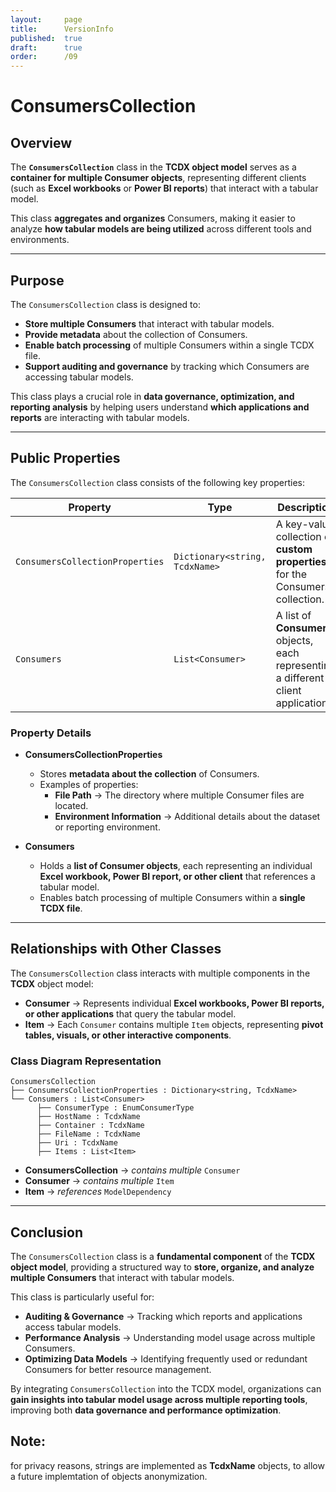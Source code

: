 ```yaml
---
layout:     page
title:      VersionInfo
published:  true
draft:      true
order:      /09
---
```


# **ConsumersCollection**

## **Overview**
The **`ConsumersCollection`** class in the **TCDX object model** serves as a **container for multiple Consumer objects**, representing different clients (such as **Excel workbooks** or **Power BI reports**) that interact with a tabular model. 

This class **aggregates and organizes** Consumers, making it easier to analyze **how tabular models are being utilized** across different tools and environments.

---

## **Purpose**
The `ConsumersCollection` class is designed to:
- **Store multiple Consumers** that interact with tabular models.
- **Provide metadata** about the collection of Consumers.
- **Enable batch processing** of multiple Consumers within a single TCDX file.
- **Support auditing and governance** by tracking which Consumers are accessing tabular models.

This class plays a crucial role in **data governance, optimization, and reporting analysis** by helping users understand **which applications and reports** are interacting with tabular models.

---

## **Public Properties**
The `ConsumersCollection` class consists of the following key properties:

| **Property**                  | **Type**                                    | **Description**  |
|--------------------------------|--------------------------------------------|------------------|
| `ConsumersCollectionProperties` | `Dictionary<string, TcdxName>`             | A key-value collection of **custom properties** for the Consumers collection. |
| `Consumers`                    | `List<Consumer>`                           | A list of **Consumer** objects, each representing a different client application. |

### **Property Details**
- **ConsumersCollectionProperties**  
  - Stores **metadata about the collection** of Consumers.
  - Examples of properties:
    - **File Path** → The directory where multiple Consumer files are located.
    - **Environment Information** → Additional details about the dataset or reporting environment.

- **Consumers**  
  - Holds a **list of Consumer objects**, each representing an individual **Excel workbook, Power BI report, or other client** that references a tabular model.
  - Enables batch processing of multiple Consumers within a **single TCDX file**.

---

## **Relationships with Other Classes**
The `ConsumersCollection` class interacts with multiple components in the **TCDX** object model:

- **Consumer** → Represents individual **Excel workbooks, Power BI reports, or other applications** that query the tabular model.
- **Item** → Each `Consumer` contains multiple `Item` objects, representing **pivot tables, visuals, or other interactive components**.

### **Class Diagram Representation**
```
ConsumersCollection
├── ConsumersCollectionProperties : Dictionary<string, TcdxName>
└── Consumers : List<Consumer>
      ├── ConsumerType : EnumConsumerType
      ├── HostName : TcdxName
      ├── Container : TcdxName
      ├── FileName : TcdxName
      ├── Uri : TcdxName
      ├── Items : List<Item>
```
- **ConsumersCollection** → *contains multiple* `Consumer`
- **Consumer** → *contains multiple* `Item`
- **Item** → *references* `ModelDependency`

---

## **Conclusion**
The `ConsumersCollection` class is a **fundamental component** of the **TCDX object model**, providing a structured way to **store, organize, and analyze multiple Consumers** that interact with tabular models.

This class is particularly useful for:
- **Auditing & Governance** → Tracking which reports and applications access tabular models.
- **Performance Analysis** → Understanding model usage across multiple Consumers.
- **Optimizing Data Models** → Identifying frequently used or redundant Consumers for better resource management.

By integrating `ConsumersCollection` into the TCDX model, organizations can **gain insights into tabular model usage across multiple reporting tools**, improving both **data governance and performance optimization**.

## Note: 
for privacy reasons, strings are implemented as **TcdxName** objects, to allow a future implemtation of objects anonymization.